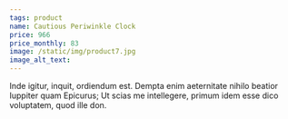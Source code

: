 ```yaml
---
tags: product
name: Cautious Periwinkle Clock
price: 966
price_monthly: 83
image: /static/img/product7.jpg
image_alt_text:
---
```

Inde igitur, inquit, ordiendum est. Dempta enim aeternitate nihilo beatior Iuppiter quam Epicurus; Ut scias me intellegere, primum idem esse dico voluptatem, quod ille don.
